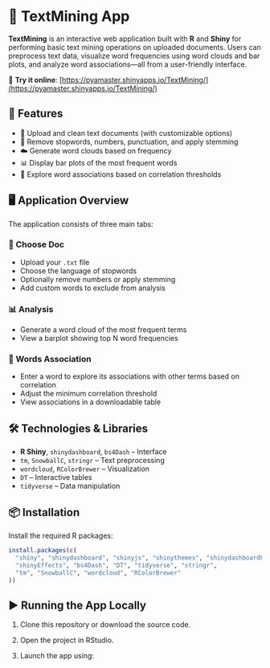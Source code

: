 # 🧠 TextMining App

**TextMining** is an interactive web application built with **R** and **Shiny** for performing basic text mining operations on uploaded documents. Users can preprocess text data, visualize word frequencies using word clouds and bar plots, and analyze word associations—all from a user-friendly interface.

🔗 **Try it online**: [https://pyamaster.shinyapps.io/TextMining/](https://pyamaster.shinyapps.io/TextMining/)


## 🚀 Features

- 📂 Upload and clean text documents (with customizable options)
- 🧹 Remove stopwords, numbers, punctuation, and apply stemming
- ☁️ Generate word clouds based on frequency
- 📊 Display bar plots of the most frequent words
- 🔗 Explore word associations based on correlation thresholds


## 🖥️ Application Overview

The application consists of three main tabs:

### 📂 Choose Doc
- Upload your `.txt` file  
- Choose the language of stopwords  
- Optionally remove numbers or apply stemming  
- Add custom words to exclude from analysis  

### 📊 Analysis
- Generate a word cloud of the most frequent terms  
- View a barplot showing top N word frequencies  

### 🔗 Words Association
- Enter a word to explore its associations with other terms based on correlation  
- Adjust the minimum correlation threshold  
- View associations in a downloadable table  


## 🛠️ Technologies & Libraries

- **R Shiny**, `shinydashboard`, `bs4Dash` – Interface  
- `tm`, `SnowballC`, `stringr` – Text preprocessing  
- `wordcloud`, `RColorBrewer` – Visualization  
- `DT` – Interactive tables  
- `tidyverse` – Data manipulation  


## 📦 Installation

Install the required R packages:

```r
install.packages(c(
  "shiny", "shinydashboard", "shinyjs", "shinythemes", "shinydashboardPlus",
  "shinyEffects", "bs4Dash", "DT", "tidyverse", "stringr",
  "tm", "SnowballC", "wordcloud", "RColorBrewer"
))
```

## ▶️ Running the App Locally

1. Clone this repository or download the source code.

2. Open the project in RStudio.

3. Launch the app using:
